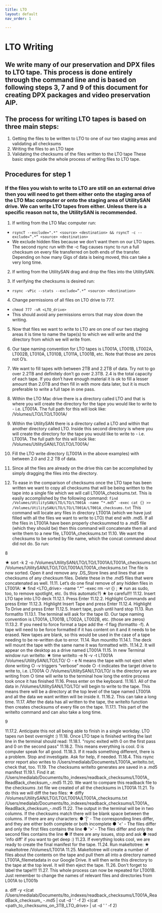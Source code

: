 ```yaml
---
title: LTO
layout: default
nav_order: 1

---
```


# LTO Writing
## We write many of our preservation and DPX files to LTO tape. This process is done entirely through the command line and is based on following steps 3, 7 and 9 of this document for creating DPX packages and video preservation AIP. 
## The process for writing LTO tapes is based on three main steps:
1.	Getting the files to be written to LTO to one of our two staging areas and validating all checksums
2.	Writing the files to an LTO tape
3.	Validating the checksums of the files written to the LTO tape These basic steps guide the whole process of writing files to LTO tape.

## Procedures for step 1
### If the files you wish to write to LTO are still on an external drive then you will need to get them either onto the staging area of the LTO Mac computer or onto the staging area of UtilitySAN drive. We can write LTO tapes from either. Unless there is a specific reason not to, the UtilitySAN is recommended.
1. If writing from the LTO Mac computer run:
* `rsyncT --exclude=".*" <source> <destination> && rsyncT -c
--exclude=”.*” <source> <destination>`
* We exclude hidden files because we don’t want them on our LTO tapes. The second rsync run with the -c flag causes rsync to run a full checksum on every file transferred on both ends of the transfer. Depending on how many Gigs of data is being moved, this can take a very long time.
2. If writing from the UtilitySAN drag and drop the files into the UtilitySAN.

3. If verifying the checksums is desired run:
* `rsync -vPic --stats --exclude=”.*” <source> <destination>`

4. Change permissions of all files on LTO drive to 777.
* `chmod 777 -vR <LTO_drive>`
* This should avoid any permissions errors that may slow down the writing.

5. Now that files we want to write to LTO are on one of our two staging areas it is time to name the tape(s) to which we will write and the directory from which we will write from.

6. Our tape naming convention for LTO tapes is LT001A, LT001B, LT002A, LT002B, LT010A, LT010B, LT011A, LT001B, etc. Note that those are zeros not O’s.

7. We want to fill tapes with between 2TB and 2.2TB of data. Try not to go over 2.2TB and definitely don’t go over 2.3TB. 2.4 is the total capacity of each tape. If you don’t have enough material it is ok to fill a lesser amount than 2.0TB and then fill in with more data later, but it is much preferable to write a full tape in one pass.

8. Within the LTO Mac drive there is a directory called LTO and that is where you will create the directory for the tape you would like to write to - i.e. LT001A. The full path for this will look like: /Volumes/LTO/LTO/LT001A/<contents>

9. Within the UtilitySAN there is a directory called a LTO and within that another directory called LTO. Inside this second directory is where you will create the directory for the tape you would like to write to - i.e. LT001A. The full path for this will look like: /Volumes/UtilitySAN/LTO/LTO/LT001A/<contents>

10. Fill the LTO write directory (LT001A in the above examples) with between 2.0 and 2.2 TB of data.

11. Since all the files are already on the drive this can be accomplished by simply dragging the files into the directory.

12. To ease in the comparison of checksums once the LTO tape has been written we want to copy all checksums that will be being written to the tape into a single file which we will call LT001A_checksums.txt. This is easily accomplished by the following command:
`find /Volumes/UtilitySAN/LTO/LTO/LT001A -name “*.md5” -exec cat {} >>
/Volumes/UtilitySAN/LTO/LTO/LT001A/LT001A_checksums.txt`
This command will locate any files in directory LT001A (which we have just filled with all the files we want to write to LTO) that end with .md5. If all the files in LT001A have been properly checksummed to a .md5 file (which they should be) then this command will concatenate them all and write them to a new file, LT001A_checksums.txt
11.10.	We want the checksums to be sorted by file name, which the concat command about did not do. So run:

8
 

★ sort -k 2 -o
/Volumes/UtilitySAN/LTO/LTO/LT001A/LT001A_checksums.txt
/Volumes/UtilitySAN/LTO/LTO/LT001A/LT001A_checksums.txt
The file is now sorted. Open it and remove any .DS_Store lines and lines that are checksums of any checksum files. Delete these in the .md5 files that were concatenated as well.
11.11.	Let’s do one final remove of any hidden files in LT001A:
★ find <LTO_drive> -name “.*” -exec rm -vr {} \;
★ run as sudo, too, to remove spotlight, etc. (Is this automatic?)
★ be careful!!!
11.12.	Insert LTO tape into LTO deck
11.12.1.	Press Enter
11.12.2.	Highlight Commands and press Enter
11.12.3.	Highlight Insert Tape and press Enter
11.12.4.	Highlight To Drive and press Enter
11.12.5.	Insert tape, push until hard stop
11.13.	Run formatlto
11.13.1.	The terminal will ask for the tape ID. Our tape naming convention is LT001A, LT001B, LT002A, LT002B, etc. (those are zeros)
11.13.2.	If you need to force format a tape add the -f flag (formatlto -f). A tape will need to be force formatted if it has content on it and it needs to be erased. New tapes are blank, so this would be used in the case of a tape needing to be re-written due to error.
11.14.	Run mountlto
11.14.1.	The deck will mount the tape with the same name it was formatted with.
11.14.2.	It will appear on the desktop as a drive named LT001A
11.15.	In new Terminal window run writelto:
★ time writelto -e N -v -t LT001A /Volumes/UtilitySAN/LTO/LTO/
○	- e N means the tape with not eject when done writing
○	-v triggers “verbose” mode
○	-t indicates the target drive to write to, i.e. LT001A
○	/Volumes/UtilitySAN/LTO/LTO/ is the directory we are writing from
○	time will write to the terminal how long the entire process took once it has finished
11.16.	Press enter on the keyboard.
11.16.1.	All of the data in /Volumes/UtilitySAN/LTO/LTO/ will begin to write to the tape. This means there will be a directory at the top level of the tape named LT001A and all the data we want written will be inside it.
11.16.2.	This can take a long time.
11.17.	After the data has all written to the tape, the writelto function then creates checksums of every file on the tape.
11.17.1.	This part of the writelto command and can also take a long time.

9
 
11.17.2.   Anticipate this not all being able to finish in a single workday. LTO tapes run best overnight :)
11.18.	Once LTO tape is finished writing the last line in the terminal should read:
11.18.1.	"rsync exited with 0 on the first pass and 0 on the second pass"
11.18.2.	This means everything is cool. 0 is computer speak for all good.
11.18.3.	If it reads something different, there is a problem. Stop and investigate. Ask for help, if needed.
11.18.4.	This rsync error report also writes to
/Users/medialab/Documents/LT001A_writelto.txt, check that, too.
11.19.	The checksums writelto generates are saved in a .md5 manifest
11.19.1.	Find it at:
/Users/medialab/Documents/lto_indexes/readback_checksums/LT001A_ ReadBack_checksum_<yyyymmdd>-<hhmmss>.md5
11.20.	We want to compare this readback file to the checksums .txt file we created of all the checksums in LT001A
11.21.	To do this we will diff the two files:
★ diffy /Volumes/UtilitySAN/LTO/LTO/LT001A/LT001A_checksums.txt
/Users/medialab/Documents/lto_indexes/readback_checksums/LT001A_ ReadBack_checksum_<yyyymmdd>-<hhmmss>.md5
11.22.	The output in the terminal will be in two columns. If the checksums match there will be blank space between the columns. If there are any characters:
●		'|' - The corresponding lines differ, and they are either both complete or both incomplete
●	'<' - The files differ and only the first files contains the line
●	'>' - The files differ and only the second files contains the line
●	If there are any issues, stop and ask
●	read 'info diff' if you want to get deep :)
11.23.	If everything looks cool, we are ready to create the final manifest for the tape.
11.24.	Run makeltotree:
★ makeltotree /Volumes/LT001A
11.25.	Makeltotree will create a number of files about the contents on the tape and pull them all into a directory named LT001A_filemetadata in our Google Drive. It will then write this directory to the tape at the top level. It will then eject the tape.
11.26.	Don't forget to label the tape!!!!
11.27.	This whole process can now be repeated for LT001B. Just remember to change the names of relevant files and directories from L001A to LT001b

a. diff -y <(cat
/Users/medialab/Documents/lto_indexes/readback_checksums/LT001A_ReadBack_checksum_
<yyyymmdd>-<hhmmss>.md5 | cut -d ' ' -f 2) <(cat <path_to_checksums_on_3TB_LTO_drive> |
ut -d ' ' -f 2)

